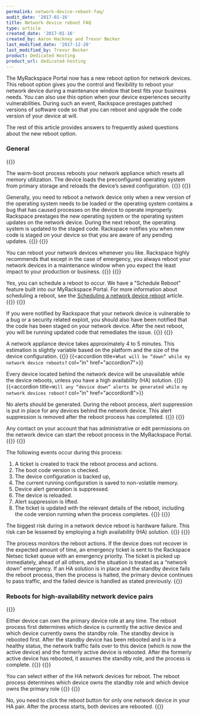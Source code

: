 ```yaml
---
permalink: network-device-reboot-faq/
audit_date: '2017-01-16'
title: Network device reboot FAQ
type: article
created_date: '2017-01-16'
created_by: Aaron Hackney and Trevor Becker
last_modified_date: '2017-12-20'
last_modified_by: Trevor Becker
product: Dedicated Hosting
product_url: dedicated-hosting
---
```


The MyRackspace Portal now has a new reboot option for network devices. This reboot option gives you the control and flexibility to reboot your network device during a maintenance window that best fits your business needs. You can also use this option when your device experiences security vulnerabilities. During such an event, Rackspace prestages patched versions of software code so that you can reboot and upgrade the code version of your device at will.

The rest of this article provides answers to frequently asked questions about the new reboot option.

### General

{{<accordion title="What does the reboot process do?" col="in" href="accordion1">}}

The warm-boot process reboots your network appliance which resets all memory utilization. The device loads the preconfigured operating system from primary storage and reloads the device’s saved configuration.
{{</accordion>}}
{{<accordion title="Why would I want to reboot my network device?" col="in" href="accordion2">}}

Generally, you need to reboot a network device only when a new version of the operating system needs to be loaded or the operating system contains a bug that has caused processes on the device to operate improperly. Rackspace prestages the new operating system or the operating system updates on the network device. During the next reboot, the operating system is updated to the staged code. Rackspace notifies you when new code is staged on your device so that you are aware of any pending updates.
{{</accordion>}}
{{<accordion title="When should I reboot my network devices?" col="in" href="accordion3">}}

You can reboot your network devices whenever you like. Rackspace highly recommends that except in the case of emergency, you always reboot your network devices in a maintenance window when you expect the least impact to your production or business.
{{</accordion>}}
{{<accordion title="Can I schedule the reboot?" col="in" href="accordion4">}}

Yes, you can schedule a reboot to occur. We have a "Schedule Reboot" feature built into our MyRackspace Portal. For more information about scheduling a reboot, see the [Scheduling a network device reboot](/how-to/schedule-network-device-reboot/) article.
{{</accordion>}}
{{<accordion title="I was notified that my network device is vulnerable to a bug or a security related exploit. How do I proceed?" col="in" href="accordion5">}}

If you were notified by Rackspace that your network device is vulnerable to a bug or a security related exploit, you should also have been notified that the code has been staged on your network device. After the next reboot, you will be running updated code that remediates the issue.
{{</accordion>}}
{{<accordion title="How long does a network device take to reboot?" col="in" href="accordion6">}}


A network appliance device takes approximately 4 to 5 minutes. This estimation is slightly variable based on the platform and the size of the device configuration.
{{</accordion>}}
{{<accordion title=`What will be “down” while my network device reboots?` col="in" href="accordion7">}}

Every device located behind the network device will be unavailable while the device reboots, unless you have a high availability (HA) solution.
{{</accordion>}}
{{<accordion title=`Will any “device down” alerts be generated while my network devices reboot?` col="in" href="accordion8">}}

No alerts should be generated. During the reboot process, alert suppression is put in place for any devices behind the network device. This alert suppression is removed after the reboot process has completed.
{{</accordion>}}
{{<accordion title="Who can reboot my network device?" col="in" href="accordion9">}}

Any contact on your account that has administrative or edit permissions on the network
device can start the reboot process in the MyRackspace Portal.
{{</accordion>}}
{{<accordion title="What specifically occurs during the reboot process?" col="in" href="accordion10">}}

The following events occur during this process:

1. A ticket is created to track the reboot process and actions.
2. The boot code version is checked.
3. The device configuration is backed up,
4. The current running configuration is saved to non-volatile memory.
5. Device alert generation is suppressed.
6. The device is reloaded.
7. Alert suppression is lifted.
8. The ticket is updated with the relevant details of the reboot, including the code version running when the process completes.
{{</accordion>}}
{{<accordion title="What risks are associated with a reboot event?" col="in" href="accordion11">}}

The biggest risk during in a network device reboot is hardware failure. This risk can be lessened by employing a high availability (HA) solution.
{{</accordion>}}
{{<accordion title="What if something goes wrong (like a hardware failure)?" col="in" href="accordion12">}}

The process monitors the reboot actions. If the device does not recover in the expected amount of time, an emergency ticket is sent to the Rackspace Netsec ticket queue with an emergency priority. The ticket is picked up immediately, ahead of all others, and the situation is treated as a “network down” emergency. If an HA solution is in place and the standby device fails the reboot process, then the process is halted, the primary device continues to pass traffic, and the failed device is handled as stated previously.
{{</accordion>}}


### Reboots for high-availability network device pairs

{{<accordion title="I have an HA network device pair. How does the reboot process work in this case?" col="in" href="accordion13">}}

Either device can own the primary device role at any time. The reboot process first determines which device is currently the active device and which device currently owns the standby role. The standby device is rebooted first. After the standby device has been rebooted and is in a healthy status, the network traffic fails over to this device (which is now the active device) and the formerly active device is rebooted. After the formerly active device has rebooted, it assumes the standby role, and the process is complete.
{{</accordion>}}
{{<accordion title="In my HA pair, which network device should I reboot?" col="in" href="accordion14">}}

You can select either of the HA network devices for reboot. The reboot process
determines which device owns the standby role and which device owns the primary role
{{</accordion>}}
{{<accordion title="In my HA pair, do I need to reboot both network devices?" col="in" href="accordion15">}}

No, you need to click the reboot button for only one network device in your HA pair. After the process starts, both devices are rebooted.
{{</accordion>}}

